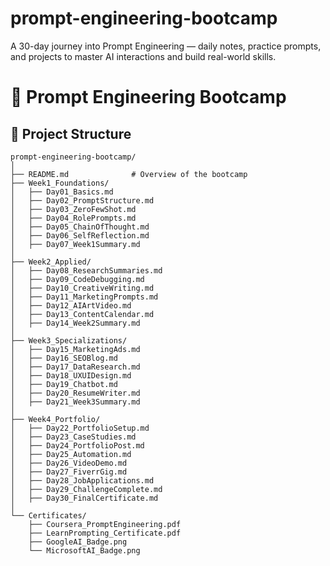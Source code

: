 # prompt-engineering-bootcamp
A 30-day journey into Prompt Engineering — daily notes, practice prompts, and projects to master AI interactions and build real-world skills.
# 🚀 Prompt Engineering Bootcamp  



## 📂 Project Structure  

```tree
prompt-engineering-bootcamp/
│
├── README.md              # Overview of the bootcamp
├── Week1_Foundations/
│   ├── Day01_Basics.md
│   ├── Day02_PromptStructure.md
│   ├── Day03_ZeroFewShot.md
│   ├── Day04_RolePrompts.md
│   ├── Day05_ChainOfThought.md
│   ├── Day06_SelfReflection.md
│   ├── Day07_Week1Summary.md
│
├── Week2_Applied/
│   ├── Day08_ResearchSummaries.md
│   ├── Day09_CodeDebugging.md
│   ├── Day10_CreativeWriting.md
│   ├── Day11_MarketingPrompts.md
│   ├── Day12_AIArtVideo.md
│   ├── Day13_ContentCalendar.md
│   ├── Day14_Week2Summary.md
│
├── Week3_Specializations/
│   ├── Day15_MarketingAds.md
│   ├── Day16_SEOBlog.md
│   ├── Day17_DataResearch.md
│   ├── Day18_UXUIDesign.md
│   ├── Day19_Chatbot.md
│   ├── Day20_ResumeWriter.md
│   ├── Day21_Week3Summary.md
│
├── Week4_Portfolio/
│   ├── Day22_PortfolioSetup.md
│   ├── Day23_CaseStudies.md
│   ├── Day24_PortfolioPost.md
│   ├── Day25_Automation.md
│   ├── Day26_VideoDemo.md
│   ├── Day27_FiverrGig.md
│   ├── Day28_JobApplications.md
│   ├── Day29_ChallengeComplete.md
│   ├── Day30_FinalCertificate.md
│
└── Certificates/
    ├── Coursera_PromptEngineering.pdf
    ├── LearnPrompting_Certificate.pdf
    ├── GoogleAI_Badge.png
    └── MicrosoftAI_Badge.png

